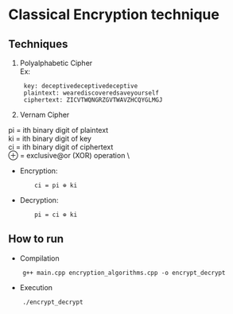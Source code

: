 # Classical Encryption technique

## Techniques
1. Polyalphabetic Cipher \
   Ex: 
   ```
    key: deceptivedeceptivedeceptive
    plaintext: wearediscoveredsaveyourself
    ciphertext: ZICVTWQNGRZGVTWAVZHCQYGLMGJ
   ```

2. Vernam Cipher

 pi = ith binary digit of plaintext \
 ki = ith binary digit of key \
 ci = ith binary digit of ciphertext \
 ⊕ = exclusive@or (XOR) operation \

- Encryption:
    ```
        ci = pi ⊕ ki
    ```

- Decryption:
    ```
        pi = ci ⊕ ki
    ```

## How to run

- Compilation
```
    g++ main.cpp encryption_algorithms.cpp -o encrypt_decrypt
```

- Execution
```
    ./encrypt_decrypt
```
